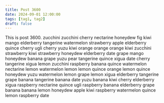 ```yaml
---
title: Post 3600
date: 2024-09-01 12:00:00
tags: [tag1, tag2]
draft: false
---
```

This is post 3600.
zucchini
zucchini
cherry
nectarine
honeydew
fig
kiwi
mango
elderberry
tangerine
watermelon
strawberry
apple
elderberry
quince
cherry
ugli
cherry
yuzu
kiwi
orange
orange
orange
kiwi
zucchini
strawberry
kiwi
strawberry
honeydew
elderberry
date
grape
mango
honeydew
banana
grape
yuzu
pear
tangerine
quince
xigua
date
cherry
tangerine
xigua
lemon
zucchini
raspberry
banana
quince
watermelon
nectarine
lemon
watermelon
lemon
lemon
quince
orange
lemon
quince
honeydew
yuzu
watermelon
lemon
grape
lemon
xigua
elderberry
tangerine
grape
banana
tangerine
banana
date
yuzu
banana
kiwi
cherry
elderberry
xigua
raspberry
nectarine
quince
ugli
raspberry
banana
elderberry
grape
banana
banana
lemon
honeydew
apple
kiwi
raspberry
watermelon
quince
lemon
raspberry
date
